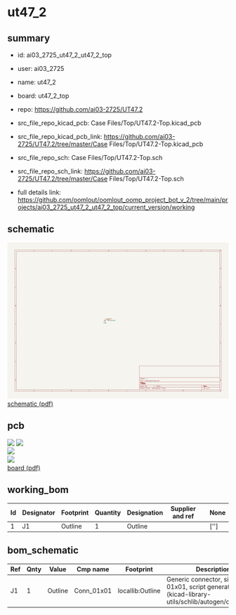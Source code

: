# ut47_2
 
## summary 
* id: ai03_2725_ut47_2_ut47_2_top
* user: ai03_2725
* name: ut47_2
* board: ut47_2_top
* repo: https://github.com/ai03-2725/UT47.2
* src_file_repo_kicad_pcb: Case Files/Top/UT47.2-Top.kicad_pcb
* src_file_repo_kicad_pcb_link: https://github.com/ai03-2725/UT47.2/tree/master/Case Files/Top/UT47.2-Top.kicad_pcb


* src_file_repo_sch: Case Files/Top/UT47.2-Top.sch
* src_file_repo_sch_link: https://github.com/ai03-2725/UT47.2/tree/master/Case Files/Top/UT47.2-Top.sch
* full details link: https://github.com/oomlout/oomlout_oomp_project_bot_v_2/tree/main/projects/ai03_2725_ut47_2_ut47_2_top/current_version/working  

## schematic  
![](working_schematic_600.png)  
[schematic (pdf)](working_schematic.pdf) 






















## pcb  
![](working_3d_600.png) 
![](working_3d_front_600.png)  
![](working_3d_back_600.png)  
![](working_600.png)  
[board (pdf)](working.pdf)  

## working_bom
| Id | Designator | Footprint | Quantity | Designation | Supplier and ref |  | None | 
| --- | --- | --- | --- | --- | --- | --- | --- | 
| 1 | J1 | Outline | 1 | Outline |  |  | [''] | 


## bom_schematic
| Ref | Qnty | Value | Cmp name | Footprint | Description | Vendor | DNP | 
| --- | --- | --- | --- | --- | --- | --- | --- | 
| J1 | 1 | Outline | Conn_01x01 | locallib:Outline | Generic connector, single row, 01x01, script generated (kicad-library-utils/schlib/autogen/connector/) |  |  | 



